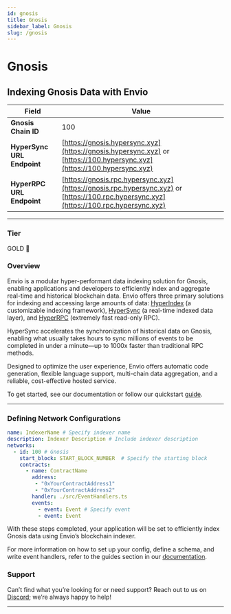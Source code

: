 ```yaml
---
id: gnosis
title: Gnosis
sidebar_label: Gnosis
slug: /gnosis
---
```


# Gnosis

## Indexing Gnosis Data with Envio

| **Field**                     | **Value**                                                                                          |
|-------------------------------|----------------------------------------------------------------------------------------------------|
| **Gnosis Chain ID**     | 100                                                                                            |
| **HyperSync URL Endpoint**    | [https://gnosis.hypersync.xyz](https://gnosis.hypersync.xyz) or [https://100.hypersync.xyz](https://100.hypersync.xyz) |
| **HyperRPC URL Endpoint**     | [https://gnosis.rpc.hypersync.xyz](https://gnosis.rpc.hypersync.xyz) or [https://100.rpc.hypersync.xyz](https://100.rpc.hypersync.xyz) |

---

### Tier

GOLD 🏅

### Overview

Envio is a modular hyper-performant data indexing solution for Gnosis, enabling applications and developers to efficiently index and aggregate real-time and historical blockchain data. Envio offers three primary solutions for indexing and accessing large amounts of data: [HyperIndex](/docs/HyperIndex/overview) (a customizable indexing framework), [HyperSync](/docs/HyperSync/overview) (a real-time indexed data layer), and [HyperRPC](/docs/HyperSync/overview-hyperrpc) (extremely fast read-only RPC).

HyperSync accelerates the synchronization of historical data on Gnosis, enabling what usually takes hours to sync millions of events to be completed in under a minute—up to 1000x faster than traditional RPC methods.

Designed to optimize the user experience, Envio offers automatic code generation, flexible language support, multi-chain data aggregation, and a reliable, cost-effective hosted service.

To get started, see our documentation or follow our quickstart [guide](/docs/HyperIndex/contract-import).

---

### Defining Network Configurations

```yaml
name: IndexerName # Specify indexer name
description: Indexer Description # Include indexer description
networks:
  - id: 100 # Gnosis  
    start_block: START_BLOCK_NUMBER  # Specify the starting block
    contracts:
      - name: ContractName
        address:
         - "0xYourContractAddress1"
         - "0xYourContractAddress2"
        handler: ./src/EventHandlers.ts
        events:
          - event: Event # Specify event
          - event: Event
```

With these steps completed, your application will be set to efficiently index Gnosis data using Envio’s blockchain indexer.

For more information on how to set up your config, define a schema, and write event handlers, refer to the guides section in our [documentation](/docs/HyperIndex/configuration-file).

### Support

Can’t find what you’re looking for or need support? Reach out to us on [Discord](https://discord.com/invite/Q9qt8gZ2fX); we’re always happy to help!

---
